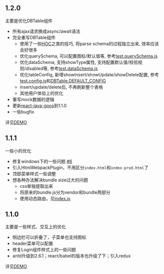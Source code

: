 ## 1.2.0

主要是优化DBTable组件

* 所有ajax请求换成async/await语法
* 完全重写DBTable组件
  * 使用了一些[HOC](https://facebook.github.io/react/docs/higher-order-components.html)之类的技巧, 将parse schema的过程独立出来, 效率应该会好很多
  * 优化querySchema, 可以配置图标/默认值等, 参考[test.querySchema.js](src/schema/test.querySchema.js)
  * 优化dataSchema, 支持showType属性, 支持配置默认值/校验规则/disabled等, 参考[test.dataSchema.js](src/schema/test.dataSchema.js)
  * 优化tableConfig, 新增showInsert/showUpdate/showDelete配置, 参考[test.config.js](src/schema/test.config.js)和[DBTable.DEFAULT_CONFIG](src/components/DBTable/index.js#L20)
  * insert/update/delete后, 不再刷新整个表格
  * 其他用户体验上的优化
* 重写mock数据的逻辑
* 更新[react-java-goos](https://github.com/jiangxy/react-java-goos)到1.1.0
* 一些bugfix

详见[DEMO](http://jiangxy.github.io/react-antd-admin)
  
## 1.1.1

一些小的优化

* 修复windows下的一些问题 [#6](https://github.com/jiangxy/react-antd-admin/issues/6)
* 引入HtmlWebpackPlugin，不用区分`index.html`和`index-prod.html`了
* 顶部菜单样式一些调整
* 想各种办法解决bundle size过大的问题
  * css单独提取出来
  * 将原来的bundle.js分为vendor和bundle两部分
  * 使用动态路由，见[index.js](src/index.js)
  
## 1.1.0

主要是一些样式、交互上的优化

* 侧边栏可以折叠了，子菜单也支持图标
* header菜单可以配置
* 修复Login组件样式上的一些问题
* antd升级到2.6.1；react/babel的版本也升级了下；引入redux

详见[DEMO](http://jiangxy.github.io/react-antd-admin)

